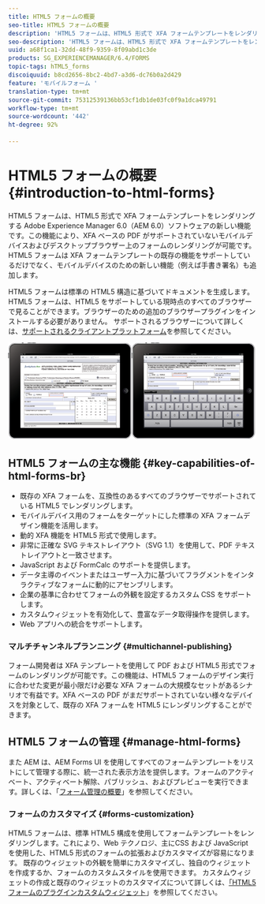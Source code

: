 ```yaml
---
title: HTML5 フォームの概要
seo-title: HTML5 フォームの概要
description: 'HTML5 フォームは、HTML5 形式で XFA フォームテンプレートをレンダリングする Adobe Experience Manager 6.0（AEM 6.0）ソフトウェアの新しい機能です。 '
seo-description: 'HTML5 フォームは、HTML5 形式で XFA フォームテンプレートをレンダリングする Adobe Experience Manager 6.0（AEM 6.0）ソフトウェアの新しい機能です。 '
uuid: a68f1ca1-32dd-48f9-9359-8f09abd1c3de
products: SG_EXPERIENCEMANAGER/6.4/FORMS
topic-tags: hTML5_forms
discoiquuid: b8cd2656-8bc2-4bd7-a3d6-dc76b0a2d429
feature: 'モバイルフォーム '
translation-type: tm+mt
source-git-commit: 75312539136bb53cf1db1de03fc0f9a1dca49791
workflow-type: tm+mt
source-wordcount: '442'
ht-degree: 92%

---
```



# HTML5 フォームの概要 {#introduction-to-html-forms}

HTML5 フォームは、HTML5 形式で XFA フォームテンプレートをレンダリングする Adobe Experience Manager 6.0（AEM 6.0）ソフトウェアの新しい機能です。この機能により、XFA ベースの PDF がサポートされていないモバイルデバイスおよびデスクトップブラウザー上のフォームのレンダリングが可能です。 HTML5 フォームは XFA フォームテンプレートの既存の機能をサポートしているだけでなく、モバイルデバイスのための新しい機能（例えば手書き署名）も追加します。

HTML5 フォームは標準の HTML5 構造に基づいてドキュメントを生成します。HTML5 フォームは、HTML5 をサポートしている現時点のすべてのブラウザーで見ることができます。ブラウザーのための追加のブラウザープラグインをインストールする必要がありません。 サポートされるブラウザーについて詳しくは、[サポートされるクライアントプラットフォーム](https://adobe.com/go/learn_aemforms_supportedplatforms_63)を参照してください。

![](do-not-localize/mobile_form_on_an_ipad_date_14.png)

## HTML5 フォームの主な機能 {#key-capabilities-of-html-forms-br}

* 既存の XFA フォームを、互換性のあるすべてのブラウザーでサポートされている HTML5 でレンダリングします。
* モバイルデバイス用のフォームをターゲットにした標準の XFA フォームデザイン機能を活用します。
* 動的 XFA 機能を HTML5 形式で使用します。
* 非常に正確な SVG テキストレイアウト（SVG 1.1）を使用して、PDF テキストレイアウトと一致させます。
* JavaScript および FormCalc のサポートを提供します。
* データ主導のイベントまたはユーザー入力に基づいてフラグメントをインタラクティブなフォームに動的にアセンブリします。
* 企業の基準に合わせてフォームの外観を設定するカスタム CSS をサポートします。
* カスタムウィジェットを有効化して、豊富なデータ取得操作を提供します。
* Web アプリへの統合をサポートします。

### マルチチャンネルプランニング {#multichannel-publishing}

フォーム開発者は XFA テンプレートを使用して PDF および HTML5 形式でフォームのレンダリングが可能です。この機能は、HTML5 フォームのデザイン実行に合わせた変更が最小限だけ必要な XFA フォームの大規模なセットがあるシナリオで有益です。XFA ベースの PDF がまだサポートされていない様々なデバイスを対象として、既存の XFA フォームを HTML5 にレンダリングすることができます。

## HTML5 フォームの管理  {#manage-html-forms}

また AEM は、AEM Forms UI を使用してすべてのフォームテンプレートをリストにして管理する際に、統一された表示方法を提供します。フォームのアクティベート、アクティベート解除、パブリッシュ、およびプレビューを実行できます。詳しくは、「[フォーム管理の概要](/help/forms/using/introduction-managing-forms.md)」を参照してください。

### フォームのカスタマイズ {#forms-customization}

HTML5 フォームは、標準 HTML5 構成を使用してフォームテンプレートをレンダリングします。これにより、Web テクノロジ、主にCSS および JavaScript を使用した、HTML5 形式のフォームの拡張およびカスタマイズが容易になります。 既存のウィジェットの外観を簡単にカスタマイズし、独自のウィジェットを作成するか、フォームのカスタムスタイルを使用できます。 カスタムウィジェットの作成と既存のウィジェットのカスタマイズについて詳しくは、[「HTML5フォームのプラグインカスタムウィジェット](/help/forms/using/custom-widgets.md)」を参照してください。
